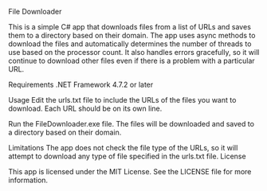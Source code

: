File Downloader

This is a simple C# app that downloads files from a list of URLs and saves them to a directory based on their domain. The app uses async methods to download the files and automatically determines the number of threads to use based on the processor count. It also handles errors gracefully, so it will continue to download other files even if there is a problem with a particular URL.

Requirements
.NET Framework 4.7.2 or later

Usage
Edit the urls.txt file to include the URLs of the files you want to download. Each URL should be on its own line.

Run the FileDownloader.exe file. The files will be downloaded and saved to a directory based on their domain.

Limitations
The app does not check the file type of the URLs, so it will attempt to download any type of file specified in the urls.txt file.
License

This app is licensed under the MIT License. See the LICENSE file for more information.
